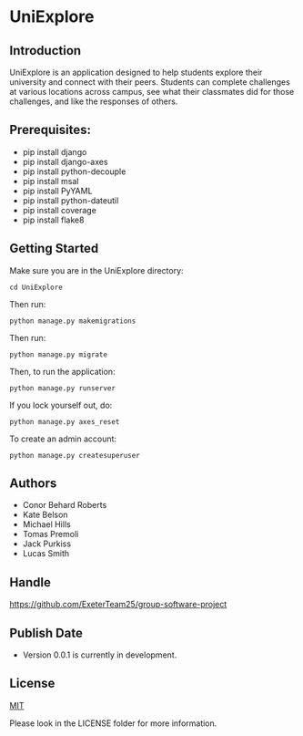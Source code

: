 # UniExplore

## Introduction 

UniExplore is an application designed to help students explore their university and connect with their peers. Students can complete challenges at various locations across campus, see what their classmates did for those challenges, and like the responses of others. 

## Prerequisites:

- pip install django
- pip install django-axes
- pip install python-decouple
- pip install msal
- pip install PyYAML
- pip install python-dateutil
- pip install coverage
- pip install flake8

## Getting Started 

Make sure you are in the UniExplore directory: 

    cd UniExplore 

Then run:
    
    python manage.py makemigrations
    
Then run:
    
    python manage.py migrate

Then, to run the application: 
   
    python manage.py runserver

If you lock yourself out, do:

    python manage.py axes_reset

To create an admin account: 

    python manage.py createsuperuser 

## Authors 

- Conor Behard Roberts
- Kate Belson 
- Michael Hills 
- Tomas Premoli 
- Jack Purkiss
- Lucas Smith 

## Handle

https://github.com/ExeterTeam25/group-software-project 

## Publish Date 

- Version 0.0.1 is currently in development. 

## License
[MIT](https://choosealicense.com/licenses/mit/)

Please look in the LICENSE folder for more information. 
